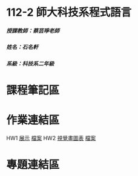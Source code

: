 # 112-2 師大科技系程式語言
##### 授課教師：蔡芸琤老師
##### 姓名：石名軒
##### 系級：科技系二年級
# 課程筆記區
# 作業連結區
HW1 [展示](https://www.youtube.com/watch?v=JGyh-pOPkMo) [檔案](https://github.com/seanshih8787/112-2/blob/main/%E4%BD%9C%E6%A5%AD%E4%B8%80.ipynb)
HW2 [視覺畫圖表](https://github.com/seanshih8787/112-2/blob/main/%E4%BD%9C%E6%A5%AD%E4%BA%8C_%E8%A6%96%E8%A6%BA%E7%95%AB%E5%9C%96%E8%A1%A8.png) [檔案](https://github.com/seanshih8787/112-2/blob/main/%E4%BD%9C%E6%A5%AD%E4%BA%8C.ipynb)
# 專題連結區
